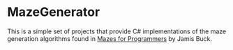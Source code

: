 # MazeGenerator

This is a simple set of projects that provide C# implementations of the maze generation algorithms found in [Mazes for Programmers](https://pragprog.com/book/jbmaze/mazes-for-programmers) by Jamis Buck.

